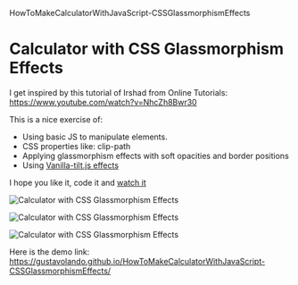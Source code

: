 HowToMakeCalculatorWithJavaScript-CSSGlassmorphismEffects
# Calculator with CSS Glassmorphism Effects

I get inspired by this tutorial of Irshad from Online Tutorials:
https://www.youtube.com/watch?v=NhcZh8Bwr30

This is a nice exercise of:
  - Using basic JS to manipulate elements.
  - CSS properties like: clip-path
  - Applying glassmorphism effects with soft opacities and border positions
  - Using [Vanilla-tilt.js effects](https://micku7zu.github.io/vanilla-tilt.js/)

I hope you like it, code it and [watch it](https://gustavolando.github.io/HowToMakeCalculatorWithJavaScript-CSSGlassmorphismEffects/)

![Calculator with CSS Glassmorphism Effects](https://gustavolando.github.io/HowToMakeCalculatorWithJavaScript-CSSGlassmorphismEffects/Calculator%20with%20CSS%20Glassmorphism%20Effects%201.png)

![Calculator with CSS Glassmorphism Effects](https://gustavolando.github.io/HowToMakeCalculatorWithJavaScript-CSSGlassmorphismEffects/Calculator%20with%20CSS%20Glassmorphism%20Effects%202.png)

![Calculator with CSS Glassmorphism Effects](https://gustavolando.github.io/HowToMakeCalculatorWithJavaScript-CSSGlassmorphismEffects/Calculator%20with%20CSS%20Glassmorphism%20Effects%203.png)

Here is the demo link:  https://gustavolando.github.io/HowToMakeCalculatorWithJavaScript-CSSGlassmorphismEffects/

